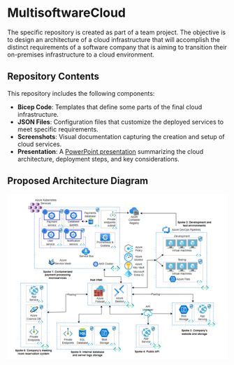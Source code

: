 # MultisoftwareCloud

The specific repository is created as part of a team project. The objective is to design an architecture of a cloud infrastructure that will accomplish the distinct requirements of a software company that is aiming to transition their on-premises infrastructure to a cloud environment. 

## Repository Contents
This repository includes the following components:

- **Bicep Code**: Templates that define some parts of the final cloud infrastructure.
- **JSON Files**: Configuration files that customize the deployed services to meet specific requirements.
- **Screenshots**: Visual documentation capturing the creation and setup of cloud services.
- **Presentation**: A [PowerPoint presentation]('presentation/CloudArchitecturePresentation.pptx') summarizing the cloud architecture, deployment steps, and key considerations.

## Proposed Architecture Diagram

![Cloud Infrastructure Architecture](https://github.com/elenipapa14/MultisoftwareCloud/blob/main/Architecture%20Diagram/Architecture.png  "Architecture")